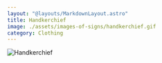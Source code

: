 ```yaml
---
layout: "@layouts/MarkdownLayout.astro"
title: Handkerchief
image: ./assets/images-of-signs/handkerchief.gif
category: Clothing
---
```


![Handkerchief](@signs/handkerchief.gif)
